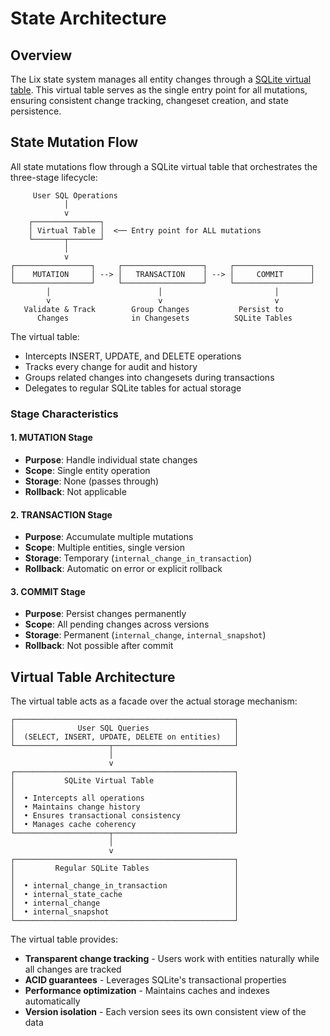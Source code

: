# State Architecture

## Overview

The Lix state system manages all entity changes through a [SQLite virtual table](https://www.sqlite.org/vtab.html). This virtual table serves as the single entry point for all mutations, ensuring consistent change tracking, changeset creation, and state persistence.

## State Mutation Flow

All state mutations flow through a SQLite virtual table that orchestrates the three-stage lifecycle:

```
     User SQL Operations
            │
            v
    ┌───────────────┐
    │ Virtual Table │  <── Entry point for ALL mutations
    └───────┬───────┘
            │
            v
┌─────────────────┐     ┌──────────────────┐     ┌─────────────────┐
│    MUTATION     │ --> │   TRANSACTION    │ --> │     COMMIT      │
└─────────────────┘     └──────────────────┘     └─────────────────┘
        │                        │                         │
        v                        v                         v
   Validate & Track        Group Changes           Persist to
      Changes              in Changesets          SQLite Tables
```

The virtual table:

- Intercepts INSERT, UPDATE, and DELETE operations
- Tracks every change for audit and history
- Groups related changes into changesets during transactions
- Delegates to regular SQLite tables for actual storage

### Stage Characteristics

#### 1. MUTATION Stage

- **Purpose**: Handle individual state changes
- **Scope**: Single entity operation
- **Storage**: None (passes through)
- **Rollback**: Not applicable

#### 2. TRANSACTION Stage

- **Purpose**: Accumulate multiple mutations
- **Scope**: Multiple entities, single version
- **Storage**: Temporary (`internal_change_in_transaction`)
- **Rollback**: Automatic on error or explicit rollback

#### 3. COMMIT Stage

- **Purpose**: Persist changes permanently
- **Scope**: All pending changes across versions
- **Storage**: Permanent (`internal_change`, `internal_snapshot`)
- **Rollback**: Not possible after commit

## Virtual Table Architecture

The virtual table acts as a facade over the actual storage mechanism:

```
┌─────────────────────────────────────────────────┐
│              User SQL Queries                   │
│  (SELECT, INSERT, UPDATE, DELETE on entities)   │
└─────────────────────┬───────────────────────────┘
                      │
                      v
┌─────────────────────────────────────────────────┐
│           SQLite Virtual Table                  │
│                                                 │
│  • Intercepts all operations                    │
│  • Maintains change history                     │
│  • Ensures transactional consistency            │
│  • Manages cache coherency                      │
└─────────────────────┬───────────────────────────┘
                      │
                      v
┌─────────────────────────────────────────────────┐
│         Regular SQLite Tables                   │
│                                                 │
│  • internal_change_in_transaction               │
│  • internal_state_cache                         │
│  • internal_change                              │
│  • internal_snapshot                            │
└─────────────────────────────────────────────────┘
```

The virtual table provides:

- **Transparent change tracking** - Users work with entities naturally while all changes are tracked
- **ACID guarantees** - Leverages SQLite's transactional properties
- **Performance optimization** - Maintains caches and indexes automatically
- **Version isolation** - Each version sees its own consistent view of the data
